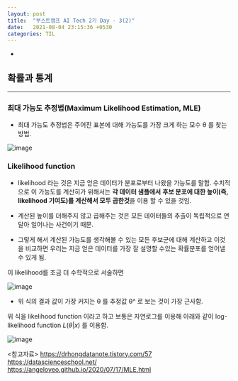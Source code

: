 ```yaml
---
layout: post
title:  "부스트캠프 AI Tech 2기 Day - 3(2)"
date:   2021-08-04 23:15:36 +0530
categories: TIL
---
```


-

## 확률과 통계

---

### 최대 가능도 추정법(Maximum Likelihood Estimation, MLE)


- 최대 가능도 추정법은 주어진 표본에 대해 가능도를 가장 크게 하는 모수 θ 를 찾는 방법.


![image](https://user-images.githubusercontent.com/61610411/128199059-234049f2-b996-4697-ab25-0e45b41700cb.png)

### Likelihood function


- likelihood 라는 것은 지금 얻은 데이터가 분포로부터 나왔을 가능도를 말함.
  수치적으로 이 가능도를 계산히가 위해서는 **각 데이터 샘플에서**
  **후보 분포에 대한 높이(즉, likelihood 기여도)를 계산해서 모두 곱한것**을 이용 할 수 있을 것임.

    
- 계산된 높이를 더해주지 않고 곱해주는 것은 모든 데이터들의 추출이 독립적으로 연달아 일어나는 사건이기 때문.


- 그렇게 해서 계산된 가능도를 생각해볼 수 있는 모든 후보군에 대해 계산하고
  이것을 비교하면 우리는 지금 얻은 데이터를 가장 잘 설명할 수있는 확률분포를 얻어낼 수 있게 됨.


이 likelihood를 조금 더 수학적으로 서술하면


![image](https://user-images.githubusercontent.com/61610411/128205382-1358c03d-c348-4818-8636-cca9bad37211.png)


- 위 식의 결과 값이 가장 커지는 θ 를 추정값 θ^ 로 보는 것이 가장 근사함.


 위 식을 likelihood function 이라고 하고 보통은 자연로그를 이용해 아래와 같이 log-likelihood function $L(θ|x)$ 를 이용함.


![image](https://user-images.githubusercontent.com/61610411/128205864-2aeab6dd-6748-404f-86ad-87b6c930867e.png)



<참고자료>
https://drhongdatanote.tistory.com/57
https://datascienceschool.net/
https://angeloyeo.github.io/2020/07/17/MLE.html